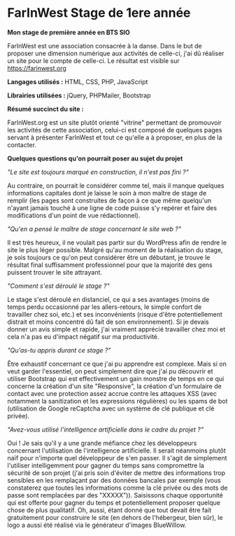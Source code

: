 # FarInWest Stage de 1ere année
**Mon stage de première année en BTS SIO**

FarInWest est une association consacrée à la danse. Dans le but de proposer une dimension numérique aux activités de celle-ci, j'ai dû réaliser un site pour le compte de celle-ci. Le résultat est visible sur https://farinwest.org

**Langages utilisés :** HTML, CSS, PHP, JavaScript

**Librairies utilisées :** jQuery, PHPMailer, Bootstrap

**Résumé succinct du site :**

FarInWest.org est un site plutôt orienté "vitrine" permettant de promouvoir les activités de cette association, celui-ci est composé de quelques pages servant à présenter FarInWest et tout ce qu'elle a à proposer, en plus de la contacter.

**Quelques questions qu'on pourrait poser au sujet du projet**

*"Le site est toujours marqué en construction, il n'est pas fini ?"*

Au contraire, on pourrait le considérer comme tel, mais il manque quelques informations capitales dont je laisse le soin à mon maître de stage de remplir (les pages sont construites de façon à ce que même quelqu'un n'ayant jamais touché à une ligne de code puisse s'y repérer et faire des modifications d'un point de vue rédactionnel).

*"Qu'en a pensé le maître de stage concernant le site web ?"*

Il est très heureux, il ne voulait pas partir sur du WordPress afin de rendre le site le plus léger possible. Malgré qu'au moment de la réalisation du stage, je sois toujours ce qu'on peut considérer être un débutant, je trouve le résultat final suffisamment professionnel pour que la majorité des gens puissent trouver le site attrayant.

*"Comment s'est déroulé le stage ?"*

Le stage s'est déroulé en distanciel, ce qui a ses avantages (moins de temps perdu occasionné par les allers-retours, le simple confort de travailler chez soi, etc.) et ses inconvénients (risque d'être potentiellement distrait et moins concentré dû fait de son environnement). Si je devais donner un avis simple et rapide, j'ai vraiment apprécié travailler chez moi et cela n'a pas eu d'impact négatif sur ma productivité.

*"Qu'as-tu appris durant ce stage ?"*

Être exhaustif concernant ce que j'ai pu apprendre est complexe. Mais si on veut garder l'essentiel, on peut simplement dire que j'ai pu découvrir et utiliser Bootstrap qui est effectivement un gain monstre de temps en ce qui concerne la création d'un site "Responsive", la création d'un formulaire de contact avec une protection assez accrue contre les attaques XSS (avec notamment la sanitization et les expressions régulières) ou les spams de bot (utilisation de Google reCaptcha avec un système de clé publique et clé privée).

*"Avez-vous utilisé l'intelligence artificielle dans le cadre du projet ?"*

Oui ! Je sais qu'il y a une grande méfiance chez les développeurs concernant l'utilisation de l'intelligence artificielle. Il serait néanmoins plutôt naïf pour n'importe quel développeur de s'en passer. Il s'agit de simplement l'utiliser intelligemment pour gagner du temps sans compromettre la sécurité de son projet (j'ai pris soin d'éviter de mettre des informations trop sensibles en les remplaçant par des données bancales par exemple (vous constaterez que toutes les informations comme la clé privée ou des mots de passe sont remplacées par des "XXXXX")). Saisissons chaque opportunité qui est offerte pour gagner du temps et potentiellement proposer quelque chose de plus qualitatif. Oh, aussi, étant donné que tout devait être fait gratuitement pour construire le site (en dehors de l'hébergeur, bien sûr), le logo a aussi été réalisé via le générateur d'images BlueWillow.
